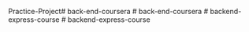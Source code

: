 Practice-Project#   b a c k - e n d - c o u r s e r a  
 #   b a c k - e n d - c o u r s e r a  
 #   b a c k e n d - e x p r e s s - c o u r s e  
 #   b a c k e n d - e x p r e s s - c o u r s e  
 